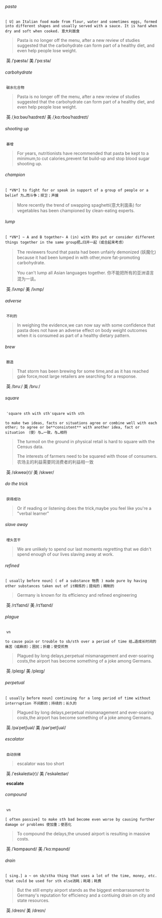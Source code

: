 ###### pasta

​	`[ U] an Italian food made from flour, water and sometimes eggs, formed into different shapes and usually served with a sauce. It is hard when dry and soft when cooked. 意大利面食`

> Pasta is no longer off the menu, after a new review of studies suggested that the carbohydrate can form part of a healthy diet, and even help people lose weight.

​	英 /ˈpæstə/  美 /ˈpɑːstə/ 

###### carbohydrate

​	`碳水化合物`

> Pasta is no longer off the menu, after a new review of studies suggested that the carbohydrate can form part of a healthy diet, and even help people lose weight.

​	英 /ˌkɑːbəʊˈhaɪdreɪt/  美 /ˌkɑːrboʊˈhaɪdreɪt/ 

###### shooting up

​	`暴增`

> For years, nutritionists have recommended that pasta be kept to a minimum,to cut calories,prevent fat build-up and stop blood sugar shooting up.

###### champion

​	`[ *VN*] to fight for or speak in support of a group of people or a belief 为…而斗争；捍卫；声援`

> More recently the trend of swapping spaghetti(意大利面条) for vegetables has been championed by clean-eating experts.

###### lump

​	`[ *VN*] ~ A and B together~ A (in) with Bto put or consider different things together in the same group把…归并一起（或合起来考虑）`

> The reviewers found that pasta had been unfairly demonized (妖魔化) because it had been lumped in with other,more fat-promoting carbohydrate.
>
> You can't lump all Asian languages together. 你不能把所有的亚洲语言混为一谈。 

​	英 /lʌmp/  美 /lʌmp/ 

###### adverse

​	`不利的`

>In weighing the evidence,we can now say with some confidence that pasta does not have an adverse effect on body weight outcomes when it is consumed as part of a healthy dietary pattern.

###### brew

​	`酿造`

> That storm has been brewing for some time,and as it has reached gale force,most large retailers are searching for a response.

​	英 /bruː/  美 /bruː/ 

###### square

​	`ˈsquare sth with sthˈsquare with sth`

​	`to make two ideas, facts or situations agree or combine well with each other; to agree or be**consistent** with another idea, fact or situation （使）与…一致，与…相符`

> The turmoil on the ground in physical retail is hard to square with the Census data.
>
> The interests of farmers need to be squared with those of consumers. 农场主的利益需要同消费者的利益相一致

​	英 /skweə(r)/  美 /skwer/ 

###### do the trick

​	`获得成功`

> Or if reading or listening does the trick,maybe you feel like you're a "verbal learner"

###### slave away

​	`埋头苦干`

> We are unlikely to spend our last moments regretting that we didn't spend enough of our lives slaving away at work.

###### refined

​	`[ usually before noun] ( of a substance 物质 ) made pure by having other substances taken out of it精炼的；提纯的；精制的`

> Germany is known for its efficiency and refined engineering

​	英 /rɪˈfaɪnd/  美 /rɪˈfaɪnd/ 

###### plague

​	`vn`

​	`to cause pain or trouble to sb/sth over a period of time 给…造成长时间的痛苦（或麻烦）；困扰；折磨；使受煎熬`

> Plagued by long delays,perpetual mismanagement and ever-soaring costs,the airport has become something of a joke among Germans.

​	英 /pleɪɡ/  美 /pleɪɡ/ 

###### perpetual

​	`[ usually before noun] continuing for a long period of time without interruption 不间断的；持续的；长久的`

> Plagued by long delays,perpetual mismanagement and ever-soaring costs,the airport has become something of a joke among Germans.

​	英 /pəˈpetʃuəl/  美 /pərˈpetʃuəl/ 

###### escalator

​	`自动扶梯`

> escalator was too short

​	英 /ˈeskəleɪtə(r)/  美 /ˈeskəleɪtər/ 

​	**escalate**

###### compound

​	`vn`

​	`[ often passive] to make sth bad become even worse by causing further damage or problems 使加重；使恶化`

> To compound the delays,the unused airport is resulting in massive costs.

​	英 /ˈkɒmpaʊnd/  美 /ˈkɑːmpaʊnd/ 

###### drain

​	`[ sing.] a ~ on sb/stha thing that uses a lot of the time, money, etc. that could be used for sth else消耗；耗竭；耗费`

> But the still empty airport stands as the biggest embarrassment to Germany's reputation for efficiency and a contiuing drain on city and state resources.

​	英 /dreɪn/  美 /dreɪn/ 